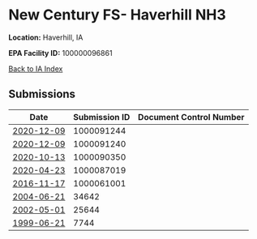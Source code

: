 # New Century FS- Haverhill NH3

**Location:** Haverhill, IA

**EPA Facility ID:** 100000096861

[Back to IA Index](../../index.md)

## Submissions

| Date | Submission ID | Document Control Number |
|------|--------------|-------------------------|
| [2020-12-09](submissions/1000091244.md) | 1000091244 |  |
| [2020-12-09](submissions/1000091240.md) | 1000091240 |  |
| [2020-10-13](submissions/1000090350.md) | 1000090350 |  |
| [2020-04-23](submissions/1000087019.md) | 1000087019 |  |
| [2016-11-17](submissions/1000061001.md) | 1000061001 |  |
| [2004-06-21](submissions/34642.md) | 34642 |  |
| [2002-05-01](submissions/25644.md) | 25644 |  |
| [1999-06-21](submissions/7744.md) | 7744 |  |
